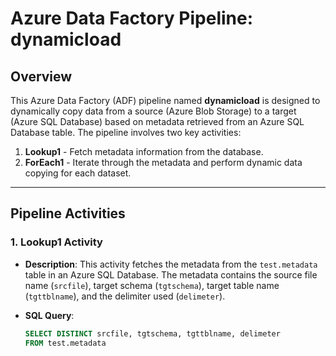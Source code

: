 # Azure Data Factory Pipeline: dynamicload

## Overview
This Azure Data Factory (ADF) pipeline named **dynamicload** is designed to dynamically copy data from a source (Azure Blob Storage) to a target (Azure SQL Database) based on metadata retrieved from an Azure SQL Database table. The pipeline involves two key activities:
1. **Lookup1** - Fetch metadata information from the database.
2. **ForEach1** - Iterate through the metadata and perform dynamic data copying for each dataset.

---

## Pipeline Activities

### 1. Lookup1 Activity
- **Description**: This activity fetches the metadata from the `test.metadata` table in an Azure SQL Database. The metadata contains the source file name (`srcfile`), target schema (`tgtschema`), target table name (`tgttblname`), and the delimiter used (`delimeter`).

- **SQL Query**:
  ```sql
  SELECT DISTINCT srcfile, tgtschema, tgttblname, delimeter 
  FROM test.metadata
